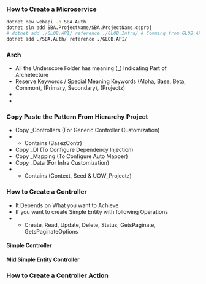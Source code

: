 ### How to Create a Microservice
```bash
dotnet new webapi -o SBA.Auth
dotnet sln add SBA.ProjectName/SBA.ProjectName.csproj
# dotnet add ./GLOB.API/ reference ./GLOB.Infra/ # Comming from GLOB.API Project
dotnet add ./SBA.Auth/ reference ./GLOB.API/
```
### Arch
- All the Underscore Folder has meaning (_) Indicating Part of Archetecture
- Reserve Keywords / Special Meaning Keywords (Alpha, Base, Beta, Common), (Primary, Secondary), (Projectz)
- 
- 

### Copy Paste the Pattern From Hierarchy Project
- Copy _Controllers (For Generic Controller Customization)
- - Contains (BasezContr)
- Copy _DI (To Configure Dependency Injection)
- Copy _Mapping (To Configure Auto Mapper)
- Copy _Data (For Infra Customization)
- - Contains (Context, Seed & UOW_Projectz)

### How to Create a Controller
- It Depends on What you want to Achieve
- If you want to create Simple Entity with following Operations
- - Create, Read, Update, Delete, Status, GetsPaginate, GetsPaginateOptions



#### Simple Controller
#### Mid Simple Entity Controller


### How to Create a Controller Action

